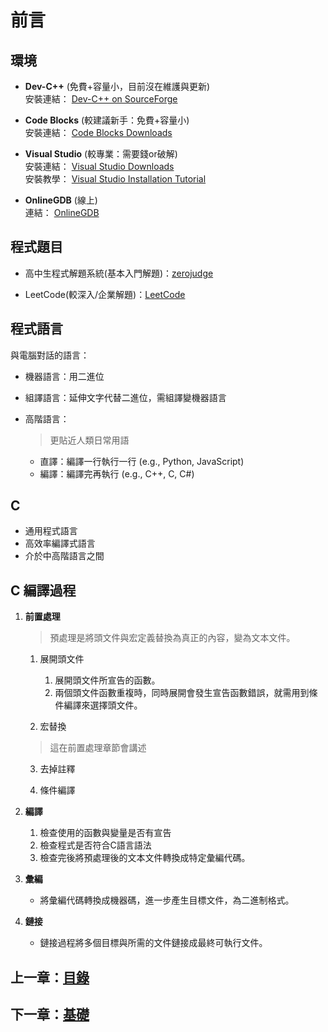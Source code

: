 # 前言

## 環境

- **Dev-C++** (免費+容量小，目前沒在維護與更新)  
  安裝連結： [Dev-C++ on SourceForge](https://sourceforge.net/projects/orwelldevcpp/)

- **Code Blocks** (較建議新手：免費+容量小)  
  安裝連結： [Code Blocks Downloads](https://www.codeblocks.org/downloads/)

- **Visual Studio** (較專業：需要錢or破解)  
  安裝連結： [Visual Studio Downloads](https://visualstudio.microsoft.com/zh-hant/downloads/)  
  安裝教學： [Visual Studio Installation Tutorial](https://youtu.be/zjE14hyvJVw?si=LFhwyxKVNBhB74vU)

- **OnlineGDB** (線上)  
  連結： [OnlineGDB](https://www.onlinegdb.com/)

## 程式題目

- 高中生程式解題系統(基本入門解題)：[zerojudge](https://zerojudge.tw/)

- LeetCode(較深入/企業解題)：[LeetCode](https://zerojudge.tw/)

## 程式語言

與電腦對話的語言：

  - 機器語言：用二進位
  - 組譯語言：延伸文字代替二進位，需組譯變機器語言
  - 高階語言：

    > 更貼近人類日常用語
      
    - 直譯：編譯一行執行一行 (e.g., Python, JavaScript)
    - 編譯：編譯完再執行 (e.g., C++, C, C#)

## C

  - 通用程式語言
  - 高效率編譯式語言
  - 介於中高階語言之間

## C 編譯過程

1. **前置處理**
   > 預處理是將頭文件與宏定義替換為真正的內容，變為文本文件。
   1. 展開頭文件
      
      1. 展開頭文件所宣告的函數。
      2. 兩個頭文件函數重複時，同時展開會發生宣告函數錯誤，就需用到條件編譯來選擇頭文件。

   2. 宏替換
      
     > 這在前置處理章節會講述

   3. 去掉註釋

   4. 條件編譯

2. **編譯**
   
   1. 檢查使用的函數與變量是否有宣告
   2. 檢查程式是否符合C語言語法
   3. 檢查完後將預處理後的文本文件轉換成特定彙編代碼。



3. **彙編**
   
   - 將彙編代碼轉換成機器碼，進一步產生目標文件，為二進制格式。

4. **鏈接**
   
   - 鏈接過程將多個目標與所需的文件鏈接成最終可執行文件。

## 上一章：[目錄](https://github.com/xixa3333/C-Textbook/blob/main/%E7%9B%AE%E9%8C%84.md)
## 下一章：[基礎](https://github.com/xixa3333/C-Textbook/blob/main/%E5%9F%BA%E7%A4%8E.md)
